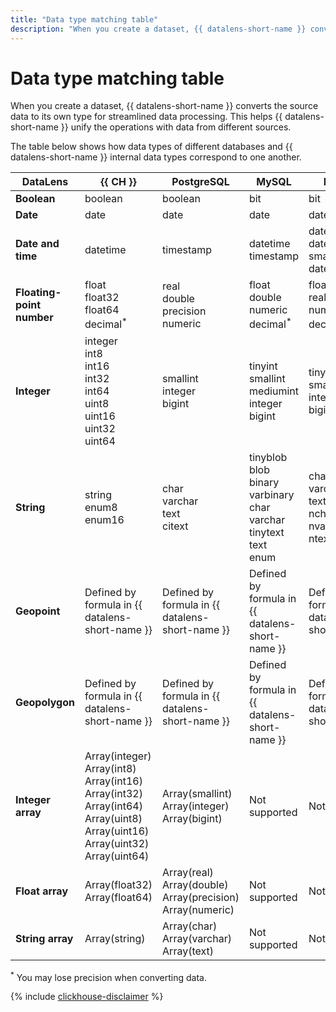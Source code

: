 ```yaml
---
title: "Data type matching table"
description: "When you create a dataset, {{ datalens-short-name }} converts the source data to its own type for streamlined data processing. This helps {{ datalens-short-name }} unify operations with data from different sources."
---
```


# Data type matching table

When you create a dataset, {{ datalens-short-name }} converts the source data to its own type for streamlined data processing.
This helps {{ datalens-short-name }} unify the operations with data from different sources.

The table below shows how data types of different databases and {{ datalens-short-name }} internal data types correspond to one another.

DataLens | {{ CH }} | PostgreSQL | MySQL | MS SQL |
----- | ----- | ----- | ----- | ----- |
**Boolean** | boolean | boolean | bit | bit |
**Date** | date | date | date | date |
**Date and time** | datetime | timestamp | datetime<br/>timestamp | datetime<br/>datetime2<br/>smalldatetime<br/>datetimeoffset |
**Floating-point number** | float<br/>float32<br/>float64<br/>decimal<sup>*</sup> | real<br/>double precision<br/>numeric | float<br/>double<br/>numeric<br/>decimal<sup>*</sup> | float<br/>real<br/>numeric<br/>decimal<sup>*</sup> |
**Integer** | integer<br/>int8<br/>int16<br/>int32<br/>int64<br/>uint8<br/>uint16<br/>uint32<br/>uint64 | smallint<br/>integer<br/>bigint | tinyint<br/>smallint<br/>mediumint<br/>integer<br/>bigint | tinyint<br/>smallint<br/>integer<br/>bigint |
**String** | string<br/>enum8<br/>enum16 | char<br/>varchar<br/>text<br/>citext<br/> | tinyblob<br/>blob<br/>binary<br/>varbinary<br/>char<br/>varchar<br/>tinytext<br/>text<br/>enum | char<br/>varchar</br>text<br/>nchar<br/>nvarchar<br/>ntext<br/> |
**Geopoint** | Defined by formula in {{ datalens-short-name }} | Defined by formula in {{ datalens-short-name }} | Defined by formula in {{ datalens-short-name }} | Defined by formula in {{ datalens-short-name }} |
**Geopolygon** | Defined by formula in {{ datalens-short-name }} | Defined by formula in {{ datalens-short-name }} | Defined by formula in {{ datalens-short-name }} | Defined by formula in {{ datalens-short-name }} |
**Integer array** | Array(integer)<br/> Array(int8)<br/>Array(int16)<br/>Array(int32)<br/>Array(int64)<br/>Array(uint8)<br/>Array(uint16)<br/>Array(uint32)<br/>Array(uint64) | Array(smallint)<br/>Array(integer)<br/>Array(bigint) | Not supported | Not supported |
**Float array** | Array(float32)<br/>Array(float64) | Array(real)<br/>Array(double)<br/>Array(precision)<br/>Array(numeric)| Not supported | Not supported |
**String array** | Array(string) | Array(char)<br/>Array(varchar)<br/>Array(text) | Not supported | Not supported |

<sup>*</sup> You may lose precision when converting data.

{% include [clickhouse-disclaimer](../../_includes/clickhouse-disclaimer.md) %}